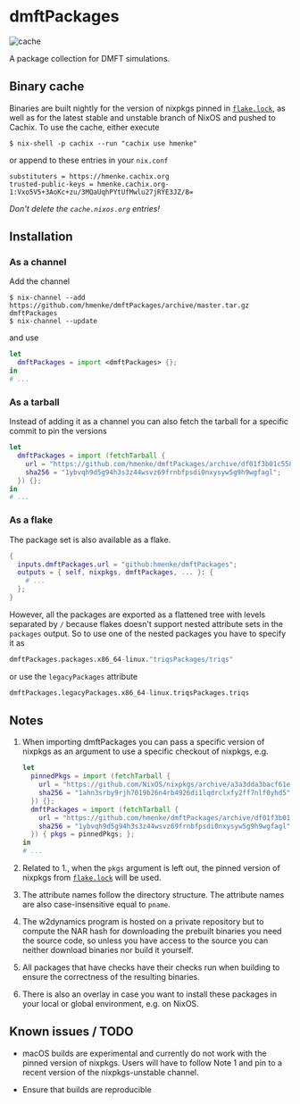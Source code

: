 # dmftPackages

![cache](https://github.com/hmenke/dmftPackages/workflows/cache/badge.svg)

A package collection for DMFT simulations.

## Binary cache

Binaries are built nightly for the version of nixpkgs pinned in
[`flake.lock`](flake.lock), as well as for the latest stable and unstable branch
of NixOS and pushed to Cachix.  To use the cache, either execute
```console
$ nix-shell -p cachix --run "cachix use hmenke"
```
or append to these entries in your `nix.conf`
```
substituters = https://hmenke.cachix.org
trusted-public-keys = hmenke.cachix.org-1:Vxo5V5+3AoKc+zu/3MQaUqhPYtUfMwlu27jRYE3JZ/8=
```
*Don't delete the `cache.nixos.org` entries!*

## Installation

### As a channel

Add the channel
```console
$ nix-channel --add https://github.com/hmenke/dmftPackages/archive/master.tar.gz dmftPackages
$ nix-channel --update
```
and use
```nix
let
  dmftPackages = import <dmftPackages> {};
in
# ...
```

### As a tarball

Instead of adding it as a channel you can also fetch the tarball for a specific
commit to pin the versions
```nix
let
  dmftPackages = import (fetchTarball {
    url = "https://github.com/hmenke/dmftPackages/archive/df01f3b01c558b6629c3dee60a029fca221b65ee.tar.gz";
    sha256 = "1ybvqh9d5g94h3s3z44wsvz69frnbfpsdi0nxysyw5g9h9wgfagl";
  }) {};
in
# ...
```

### As a flake

The package set is also available as a flake.
```nix
{
  inputs.dmftPackages.url = "github:hmenke/dmftPackages";
  outputs = { self, nixpkgs, dmftPackages, ... }: {
    # ...
  };
}
```

However, all the packages are exported as a flattened tree with levels separated
by `/` because flakes doesn't support nested attribute sets in the `packages`
output.  So to use one of the nested packages you have to specify it as
```nix
dmftPackages.packages.x86_64-linux."triqsPackages/triqs"
```
or use the `legacyPackages` attribute
```nix
dmftPackages.legacyPackages.x86_64-linux.triqsPackages.triqs
```

## Notes

 1. When importing dmftPackages you can pass a specific version of nixpkgs as an
    argument to use a specific checkout of nixpkgs, e.g.
    ```nix
    let
      pinnedPkgs = import (fetchTarball {
        url = "https://github.com/NixOS/nixpkgs/archive/a3a3dda3bacf61e8a39258a0ed9c924eeca8e293.tar.gz";
        sha256 = "1ahn3srby9rjh7019b26n4rb4926di1lqdrclxfy2ff7nlf0yhd5";
      }) {};
      dmftPackages = import (fetchTarball {
        url = "https://github.com/hmenke/dmftPackages/archive/df01f3b01c558b6629c3dee60a029fca221b65ee.tar.gz";
        sha256 = "1ybvqh9d5g94h3s3z44wsvz69frnbfpsdi0nxysyw5g9h9wgfagl";
      }) { pkgs = pinnedPkgs; };
    in
    # ...
    ```

 2. Related to 1., when the `pkgs` argument is left out, the pinned version of
    nixpkgs from [`flake.lock`](flake.lock) will be used.

 3. The attribute names follow the directory structure.  The attribute names are
    also case-insensitive equal to `pname`.

 4. The w2dynamics program is hosted on a private repository but to compute the
    NAR hash for downloading the prebuilt binaries you need the source code, so
    unless you have access to the source you can neither download binaries nor
    build it yourself.

 5. All packages that have checks have their checks run when building to ensure
    the correctness of the resulting binaries.

 6. There is also an overlay in case you want to install these packages in your
    local or global environment, e.g. on NixOS.

## Known issues / TODO

  - macOS builds are experimental and currently do not work with the pinned
    version of nixpkgs.  Users will have to follow Note 1 and pin to a recent
    version of the nixpkgs-unstable channel.

  - Ensure that builds are reproducible
